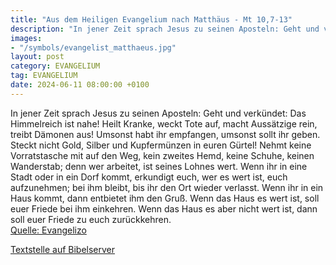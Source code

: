 ```yaml
---
title: "Aus dem Heiligen Evangelium nach Matthäus - Mt 10,7-13"
description: "In jener Zeit sprach Jesus zu seinen Aposteln: Geht und verkündet: Das Himmelreich ist nahe! Heilt Kranke, weckt Tote auf, macht Aussätzige rein, treibt Dämonen aus! Umsonst habt ihr empfangen, umsonst sollt ihr geben. Steckt nicht Gold, Silber und Kupfermünzen in euren Gürtel! N...."
images:
- "/symbols/evangelist_matthaeus.jpg"
layout: post
category: EVANGELIUM
tag: EVANGELIUM
date: 2024-06-11 08:00:00 +0100
---
```

In jener Zeit sprach Jesus zu seinen Aposteln: Geht und verkündet: Das Himmelreich ist nahe!
Heilt Kranke, weckt Tote auf, macht Aussätzige rein, treibt Dämonen aus! Umsonst habt ihr empfangen, umsonst sollt ihr geben.
Steckt nicht Gold, Silber und Kupfermünzen in euren Gürtel!
Nehmt keine Vorratstasche mit auf den Weg, kein zweites Hemd, keine Schuhe, keinen Wanderstab; denn wer arbeitet, ist seines Lohnes wert.<!--more-->
Wenn ihr in eine Stadt oder in ein Dorf kommt, erkundigt euch, wer es wert ist, euch aufzunehmen; bei ihm bleibt, bis ihr den Ort wieder verlasst.
Wenn ihr in ein Haus kommt, dann entbietet ihm den Gruß.
Wenn das Haus es wert ist, soll euer Friede bei ihm einkehren. Wenn das Haus es aber nicht wert ist, dann soll euer Friede zu euch zurückkehren.<br>
[Quelle: Evangelizo](https://evangeliumtagfuertag.org/DE/gospel)

[Textstelle auf Bibelserver](https://www.bibleserver.com/EU/Matthäus10,7-13)
